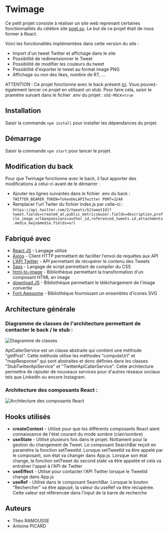 # Twimage

Ce petit projet consiste à réaliser un site web reprenant certaines fonctionnalités du célèbre site [poet.so](https://poet.so/).
Le but de ce projet était de nous former à React.

Voici les fonctionalités implémentées dans cette version du site : 
- Import d'un tweet Twitter et affichage dans le site
- Possibilité de redimensionner le Tweet
- Possibilité de modifier les couleurs du tweet
- Possibilité d'exporter le tweet au format image PNG
- Affichage ou non des likes, nombre de RT, ...

ATTENTION : Ce projet fonctionne avec le back présent [ici](https://github.com/ld-web/twitter-api-express-client). Vous pouvez-également lancer ce projet en utilisant un stub. Pour faire cela, saisir le pramètre suivant dans le fichier .env du projet : 
``USE-MOCK=true``


## Installation

Saisir la commande ``npm install`` pour installer les dépendances du projet.

## Démarrage

Saisir la commande ``npm start`` pour lancer le projet.

## Modification du back

Pour que Twimage fonctionne avec le back, il faut apporter des modifications à celui-ci avant de le démarrer : 
- Ajouter les lignes suivantes dans le fichier .env du back :
  ``TWITTER_BEARER_TOKEN=TokenDeLAPITwitter
PORT=3248``
- Remplacer l'url Twiter du fichier index.js par celle-ci : 
  ``https://api.twitter.com/2/tweets/${tweetId}?tweet.fields=created_at,public_metrics&user.fields=description,profile_image_url&expansions=author_id,referenced_tweets.id,attachments.media_keys&media.fields=url``

## Fabriqué avec

* [React JS](https://fr.reactjs.org/) - Langage utilisé
* [Axios](https://axios-http.com/) - Client HTTP permettant de faciliter l'envoi de requêtes aux API
* [L'API Twitter](https://developer.twitter.com/) - API permettant de récupérer le contenu des Tweets
* [Sass](https://sass-lang.com/) - Langage de script permettant de compiler du CSS
* [html-to-image](https://www.npmjs.com/package/html-to-image) - Bibliothèque permettant la transformation d'un composant HTML en image
* [download JS](https://www.npmjs.com/package/downloadjs) - Bibliothèque permettant le téléchargement de l'image convertie
* [Font Awesome](https://fontawesome.com/) - Bibliothèque fournissant un ensembles d'icones SVG

## Architecture générale

### Diagramme de classes de l'architecture permettant de contacter le back / le stub :

![Diagramme de classes](https://wpformation.com/wp-content/uploads/2014/03/todo1.jpg)

ApiCallerService est un classe abstraite qui contient une méthode "getPost". Cette méthode utilise les méthodes "computeUrl" et "mapResponse" qui sont abstraites et donc définies dans les classes "StubTwitterApiService" et "TwitterApiCallerService". Cette architecture permettra de rajouter de nouveaux services pour d'autres réseaux sociaux tels que LinkedIn ou encore Instagram.

### Architecture des composants React : 

![Architecture des composants React](https://wpformation.com/wp-content/uploads/2014/03/todo1.jpg)


## Hooks utilisés

* **createContext** - Utilisé pour que les différents composants React aient connaissance de l'état courant du mode sombre (clair/sombre)
* **useState** - Utilisé plusieurs fois dans le projet. Nottament pour la gestion du changement de Tweet. Le composant SearchBar reçoit en paramètre la fonction setTweetId. Lorsque setTweetId va être appelé par le composant, son état va changer dans App.js. Lorsque son état change, la fonction setTweet du second state va être appelée et cela va entraîner l'appel à l'API de Twitter
* **useEffect** - Utilisé pour contacter l'API Twitter lorsque le TweetId change dans App.js
* **useRef** - Utilisé dans le composant SearchBar. Lorsque le bouton "Rechercher" va être appuyé, la valeur du useRef va être récupérée. Cette valeur est référencée dans l'input de la barre de recherche

## Auteurs

- Théo RAMOUSSE
- Antoine PICARD
